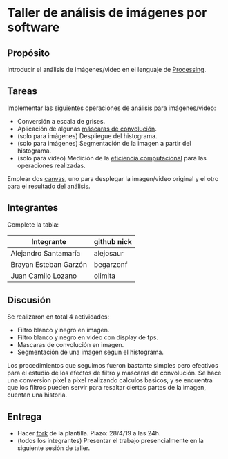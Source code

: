 ﻿# Taller de análisis de imágenes por software

## Propósito

Introducir el análisis de imágenes/video en el lenguaje de [Processing](https://processing.org/).

## Tareas

Implementar las siguientes operaciones de análisis para imágenes/video:

* Conversión a escala de grises.
* Aplicación de algunas [máscaras de convolución](https://en.wikipedia.org/wiki/Kernel_(image_processing)).
* (solo para imágenes) Despliegue del histograma.
* (solo para imágenes) Segmentación de la imagen a partir del histograma.
* (solo para video) Medición de la [eficiencia computacional](https://processing.org/reference/frameRate.html) para las operaciones realizadas.

Emplear dos [canvas](https://processing.org/reference/PGraphics.html), uno para desplegar la imagen/video original y el otro para el resultado del análisis.

## Integrantes

Complete la tabla:

|      Integrante      |github nick|
|----------------------|-----------|
| Alejandro Santamaría | alejosaur |
| Brayan Esteban Garzón| begarzonf |
|  Juan Camilo Lozano  |  olimita  |

## Discusión

Se realizaron en total 4 actividades:

* Filtro blanco y negro en imagen.
* Filtro blanco y negro en video con display de fps.
* Mascaras de convolución en imagen.
* Segmentación de una imagen segun el histograma.

Los procedimientos que seguimos fueron bastante simples pero efectivos para el estudio de los efectos de filtro y mascaras de convolución. Se hace una conversion pixel a pixel realizando calculos basicos, y se encuentra que los filtros pueden servir para resaltar ciertas partes de la imagen, cuentan una historia.

## Entrega

* Hacer [fork](https://help.github.com/articles/fork-a-repo/) de la plantilla. Plazo: 28/4/19 a las 24h.
* (todos los integrantes) Presentar el trabajo presencialmente en la siguiente sesión de taller.
